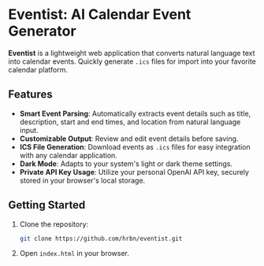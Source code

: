 # Eventist: AI Calendar Event Generator

**Eventist** is a lightweight web application that converts natural language text into calendar events. Quickly generate `.ics` files for import into your favorite calendar platform.

## Features

- **Smart Event Parsing**: Automatically extracts event details such as title, description, start and end times, and location from natural language input.  
- **Customizable Output**: Review and edit event details before saving.  
- **ICS File Generation**: Download events as `.ics` files for easy integration with any calendar application.  
- **Dark Mode**: Adapts to your system's light or dark theme settings.  
- **Private API Key Usage**: Utilize your personal OpenAI API key, securely stored in your browser's local storage.  

## Getting Started

1. Clone the repository:
   ```bash
   git clone https://github.com/hrbn/eventist.git
   ```
2. Open `index.html` in your browser.
